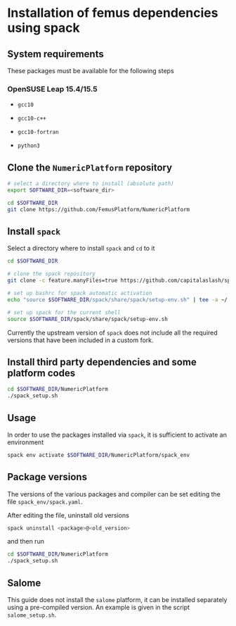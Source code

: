 # Installation of femus dependencies using spack

## System requirements

These packages must be available for the following steps

### OpenSUSE Leap 15.4/15.5

* `gcc10`

* `gcc10-c++`

* `gcc10-fortran`

* `python3`

## Clone the `NumericPlatform` repository

```bash
# select a directory where to install (absolute path)
export SOFTWARE_DIR=<software_dir>

cd $SOFTWARE_DIR
git clone https://github.com/FemusPlatform/NumericPlatform
```

## Install `spack`

Select a directory where to install `spack` and `cd` to it

```bash
cd $SOFTWARE_DIR

# clone the spack repository
git clone -c feature.manyFiles=true https://github.com/capitalaslash/spack.git -b v0.21_femus

# set up bashrc for spack automatic activation
echo "source $SOFTWARE_DIR/spack/share/spack/setup-env.sh" | tee -a ~/.bashrc

# set up spack for the current shell
source $SOFTWARE_DIR/spack/share/spack/setup-env.sh
```

Currently the upstream version of `spack` does not include all the required versions
that have been included in a custom fork.

## Install third party dependencies and some platform codes

```bash
cd $SOFTWARE_DIR/NumericPlatform
./spack_setup.sh
```

## Usage

In order to use the packages installed via `spack`, it is sufficient to activate an
environment

```bash
spack env activate $SOFTWARE_DIR/NumericPlatform/spack_env
```

## Package versions

The versions of the various packages and compiler can be set editing the file
`spack_env/spack.yaml`.

After editing the file, uninstall old versions

```bash
spack uninstall <package>@<old_version>
```

and then run

```bash
cd $SOFTWARE_DIR/NumericPlatform
./spack_setup.sh
```

## Salome

This guide does not install the `salome` platform, it can be installed separately
using a pre-compiled version. An example is given in the script `salome_setup.sh`.
